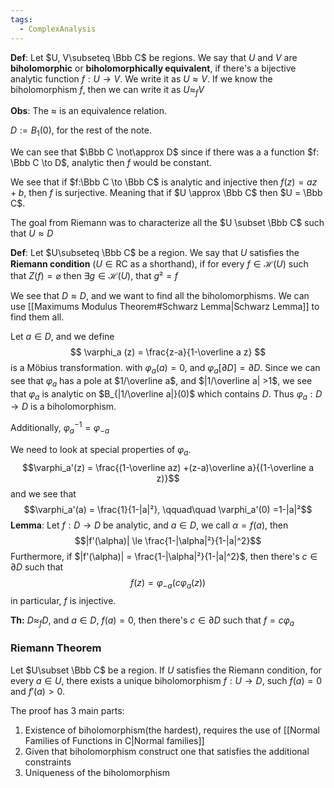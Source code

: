 ```yaml
---
tags:
  - ComplexAnalysis
---
```


**Def**: Let $U, V\subseteq \Bbb C$ be regions. We say that $U$ and $V$ are **biholomorphic** or **biholomorphically equivalent**, if there's a bijective analytic function $f:U \to V$. We write it as $U \approx V$. If we know the biholomorphism $f$, then we can write it as $U \approx_f V$

**Obs**: The $\approx$ is an equivalence relation. 

$D := B_1(0)$, for the rest of the note.

We can see that $\Bbb C \not\approx D$ since if there was a a function $f: \Bbb C \to D$, analytic then $f$ would be constant.

We see that if $f:\Bbb C \to \Bbb C$ is analytic and injective then $f(z) = az+b$, then $f$ is surjective. Meaning that if $U \approx \Bbb C$ then $U = \Bbb C$.

The goal from Riemann was to characterize all the $U \subset \Bbb C$ such that $U\approx D$ 

**Def**: Let $U\subseteq \Bbb C$ be a region. We say that $U$ satisfies the **Riemann condition** ($U \in \text{RC}$ as a shorthand), if for every $f\in \mathcal H(U)$ such that $Z(f) = \varnothing$ then $\exists g\in\mathcal H(U)$, that $g² = f$ 

We see that $D \approx D$, and we want to find all the biholomorphisms. We can use [[Maximums Modulus Theorem#Schwarz Lemma|Schwarz Lemma]] to find them all. 

Let $a \in D$, and we define
$$
\varphi_a (z) = \frac{z-a}{1-\overline a z}
$$
is a Möbius transformation. with $\varphi_a(a) =0$, and $\varphi_a[\partial D] = \partial D$. Since we can see that $\varphi_a$ has a pole at $1/\overline a$, and $|1/\overline a| >1$, we see that $\varphi_a$ is analytic on $B_{|1/\overline a|}(0)$ which contains $D$. Thus $\varphi_a:D \to D$ is a biholomorphism. 

Additionally, $\varphi_a^{-1} = \varphi_{-a}$ 

We need to look at special properties of $\varphi_a$. $$\varphi_a'(z) = \frac{(1-\overline az) +(z-a)\overline a}{(1-\overline a z)}$$
and we see that$$\varphi_a'(a) = \frac{1}{1-|a|²}, \qquad\quad \varphi_a'(0) =1-|a|²$$
**Lemma**: Let $f:D\to D$ be analytic, and $a\in D$, we call $\alpha = f(a)$, then $$|f'(\alpha)| \le \frac{1-|\alpha|²}{1-|a|^2}$$Furthermore, if $|f'(\alpha)| = \frac{1-|\alpha|²}{1-|a|^2}$, then there's $c\in \partial D$ such that $$f(z) = \varphi_{-a}(c\varphi_a(z))$$in particular, $f$ is injective.

**Th:** $D \approx_f D$, and $a\in D$, $f(a) = 0$, then there's $c\in \partial D$ such that $f = c\varphi_a$ 

### Riemann Theorem
Let $U\subset \Bbb C$ be a region. If $U$ satisfies the Riemann condition, for every $a\in U$, there exists a unique biholomorphism $f: U \to D$, such $f(a) = 0$ and $f'(a) >0$.

The proof has 3 main parts:
1. Existence of biholomorphism(the hardest), requires the use of [[Normal Families of Functions in C|Normal families]] 
2. Given that biholomorphism construct one that satisfies the additional constraints
3. Uniqueness of the biholomorphism